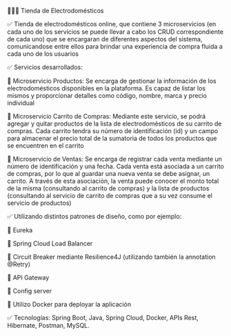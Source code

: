 👨🏾‍💻 Tienda de Electrodomésticos

✅ Tienda de electrodomésticos online, que contiene 3 microservicios (en cada uno de los servicios se puede llevar a cabo los CRUD correspondiente de cada uno) que se encargaran de diferentes aspectos del sistema, comunicandose entre ellos para brindar una experiencia de compra fluida a cada uno de los usuarios

✅ Servicios desarrollados:

🧉 Microservicio Productos: Se encarga de gestionar la información de los electrodomésticos disponibles en la plataforma. Es capaz de listar los mismos y proporcionar detalles como código, nombre, marca y precio individual

🧉 Microservicio Carrito de Compras: Mediante este servicio, se podrá agregar y quitar productos de la lista de electrodomésticos de su carrito de compras. Cada carrito tendra su número de identificación (id) y un campo para almacenar el precio total de la sumatoria de todos los productos que se encuentren en el carrito

🧉 Microservicio de Ventas: Se encarga de registrar cada venta mediante un número de identificación y una fecha. Cada venta está asociada a un carrito de compras, por lo que al guardar una nueva venta se debe asignar, un carrito. A través de esta asociación, la venta puede conocer el monto total de la misma (consultando al carrito de compras) y la lista de productos (consultando al servicio de carrito de compras que a su vez consume el servicio de productos)


✅ Utilizando distintos patrones de diseño, como por ejemplo:

🧉 Eureka

🧉 Spring Cloud Load Balancer

🧉 Circuit Breaker mediante Resilience4J (utilizando también la annotation @Retry)

🧉 API Gateway

🧉 Config server

🧉 Utilizo Docker para deployar la aplicación

✅ Tecnologías: Spring Boot, Java, Spring Cloud, Docker, APIs Rest, Hibernate, Postman, MySQL.
